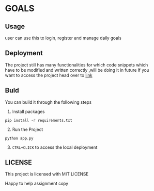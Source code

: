 # GOALS

## Usage
user can use this to login, register and manage daily goals

## Deployment
The project still has many functionalities for which code snippets which have to be modified and written correctly ,will be doing it in future
If you want to access the project head over to [link](https://tinyurl.com/abhigoals) 

## Buld
You can build it through the following steps
1. Install packages
```
pip install -r requirements.txt
```
2. Run the Project
```
python app.py
```
3. `CTRL+CLICK` to access the local deployment

## LICENSE
This project is licensed with MIT LICENSE

Happy to help assignment copy
